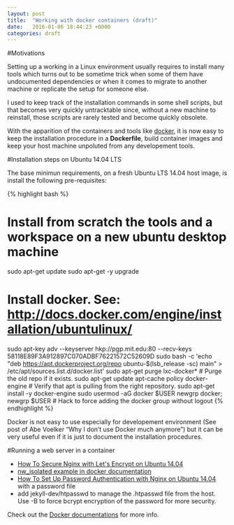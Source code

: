 ```yaml
---
layout: post
title:  "Working with docker containers (draft)"
date:   2016-01-06 18:44:23 +0000
categories: draft
---
```




#Motivations

Setting up a working in a Linux environment usually requires to install many tools which turns out to be sometime trick when some of them have undocumented dependencies or when it comes to migrate to another machine or replicate the setup for someone else.

I used to keep track of the installation commands in some shell scripts, but that becomes very quickly untracktable since, without a new machine to reinstall, those scripts are rarely tested and become quickly obsolete.

With the apparition of the containers and tools like [docker][docker], it is now easy to keep the installation procedure in a **Dockerfile**, build container images and keep your host machine unpoluted from any developement tools.

#Installation steps on Ubuntu 14.04 LTS

The base minimun requirements, on a fresh Ubuntu LTS 14.04 host image, is install the following pre-requisites:

{% highlight bash %}
# Install from scratch the tools and a workspace on a new ubuntu desktop machine
sudo apt-get update
sudo apt-get -y upgrade

# Install docker. See: http://docs.docker.com/engine/installation/ubuntulinux/
sudo apt-key adv --keyserver hkp://pgp.mit.edu:80 --recv-keys 58118E89F3A912897C070ADBF76221572C52609D
sudo bash -c 'echo "deb https://apt.dockerproject.org/repo ubuntu-$(lsb_release -sc) main" > /etc/apt/sources.list.d/docker.list'
sudo apt-get purge lxc-docker*   # Purge the old repo if it exists.
sudo apt-get update
apt-cache policy docker-engine   # Verify that apt is pulling from the right repository.
sudo apt-get install -y docker-engine
sudo usermod -aG docker $USER
newgrp docker; newgrp $USER      # Hack to force adding the docker group without logout
{% endhighlight %}

Docker is not easy to use especially for developement environment (See post of Abe Voelker “Why I don’t use Docker much anymore”) but it can be very useful even if it is just to document the installation procedures.


#Running a web server in a container


* [How To Secure Nginx with Let's Encrypt on Ubuntu 14.04][nginx-letsencrypt]
* [nw_isolated example in docker documentation][docker-a-bridge-network]
* [How To Set Up Password Authentication with Nginx on Ubuntu 14.04][nginx-authentication] with a password file
* add jekyll-dev/htpasswd to manage the .htpasswd file from the host. Use -B to force bcrypt encryption of the password for more security.

Check out the [Docker documentations][docker-docs] for more info.

[docker-docs]: https://docs.docker.com/
[docker]: http://www.docker.com/
[nginx-letsencrypt]: https://www.digitalocean.com/community/tutorials/how-to-secure-nginx-with-let-s-encrypt-on-ubuntu-14-04
[docker-a-bridge-network]: https://docs.docker.com/engine/userguide/networking/dockernetworks/#a-bridge-network
[letsencrypt]: https://letsencrypt.org/
[nginx-authentication]: https://www.digitalocean.com/community/tutorials/how-to-set-up-password-authentication-with-nginx-on-ubuntu-14-04



